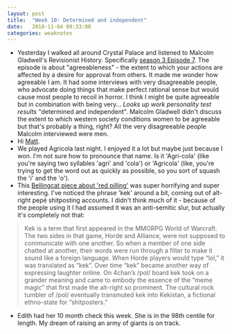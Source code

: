 ```yaml
---
layout: post
title:  "Week 10: Determined and independent"
date:   2018-11-04 09:33:00
categories: weaknotes
---
```


* Yesterday I walked all around Crystal Palace and listened to Malcolm Gladwell's Revisionist History. Specifically [season 3 Episode 7](http://revisionisthistory.com/episodes/27-malcolm-gladwell-s-12-rules-for-life). The episode is about "agreeableness" - the extent to which your actions are affected by a desire for approval from others. It made me wonder how agreeable I am. It had some interviews with very disagreeable people, who advocate doing things that make perfect rational sense but would cause most people to recoil in horror. I think I might be quite agreeable but in combination with being very... *Looks up work personality test results* "determined and independent". Malcolm Gladwell didn't discuss the extent to which western society conditions women to be agreeable but that's probably a thing, right? All the very disagreeable people Malcolm interviewed were men.
* Hi [Matt](https://blog.153.io/2018/10/22/weeknotes-3/).
* We played Agricola last night. I enjoyed it a lot but maybe just because I won. I'm not sure how to pronounce that name. Is it 'Agri-cola' (like you're saying two syllables 'agri' and 'cola') or 'Agricola' (like, you're trying to get the word out as quickly as possible, so you sort of squash the 'i' and the 'o').
* This [Bellingcat piece about 'red pilling'](https://www.bellingcat.com/news/americas/2018/10/11/memes-infowars-75-fascist-activists-red-pilled/) was super horrifying and super interesting. I've noticed the phrase 'kek' around a bit, coming out of alt-right pepé shitposting accounts. I didn't think much of it - because of the people using it I had assumed it was an anti-semitic slur, but actually it's completely not that:

> Kek is a term that first appeared in the MMORPG World of Warcraft. The two sides in that game, Horde and Alliance, were not supposed to communicate with one another. So when a member of one side chatted at another, their words were run through a filter to make it sound like a foreign language. When Horde players would type “lol,” it was translated as “kek”. Over time “kek” became another way of expressing laughter online. On 4chan’s /pol/ board kek took on a grander meaning and came to embody the essence of the “meme magic” that first made the alt-right so prominent.  The cultural rock tumbler of /pol/ eventually transmuted kek into Kekistan, a fictional ethno-state for “shitposters.”

* Edith had her 10 month check this week. She is in the 98th centile for length. My dream of raising an army of giants is on track.
